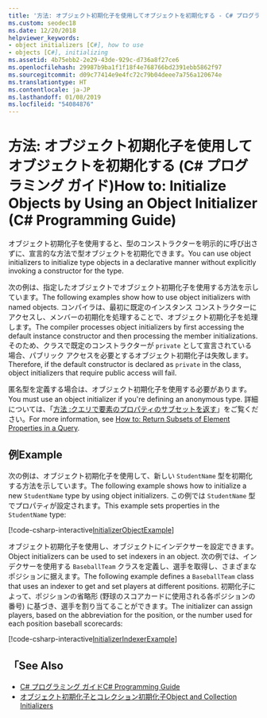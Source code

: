 ```yaml
---
title: '方法: オブジェクト初期化子を使用してオブジェクトを初期化する - C# プログラミング ガイド'
ms.custom: seodec18
ms.date: 12/20/2018
helpviewer_keywords:
- object initializers [C#], how to use
- objects [C#], initializing
ms.assetid: 4b75ebb2-2e29-43de-929c-d736a8f27ce6
ms.openlocfilehash: 29987b9ba1f1f18f4e768766bd2391ebb5862f97
ms.sourcegitcommit: d09c77414e9e4fc72c79b04deee7a756a120674e
ms.translationtype: HT
ms.contentlocale: ja-JP
ms.lasthandoff: 01/08/2019
ms.locfileid: "54084876"
---
```

# <a name="how-to-initialize-objects-by-using-an-object-initializer-c-programming-guide"></a><span data-ttu-id="21341-102">方法: オブジェクト初期化子を使用してオブジェクトを初期化する (C# プログラミング ガイド)</span><span class="sxs-lookup"><span data-stu-id="21341-102">How to: Initialize Objects by Using an Object Initializer (C# Programming Guide)</span></span>

<span data-ttu-id="21341-103">オブジェクト初期化子を使用すると、型のコンストラクターを明示的に呼び出さずに、宣言的な方法で型オブジェクトを初期化できます。</span><span class="sxs-lookup"><span data-stu-id="21341-103">You can use object initializers to initialize type objects in a declarative manner without explicitly invoking a constructor for the type.</span></span>  
  
<span data-ttu-id="21341-104">次の例は、指定したオブジェクトでオブジェクト初期化子を使用する方法を示しています。</span><span class="sxs-lookup"><span data-stu-id="21341-104">The following examples show how to use object initializers with named objects.</span></span> <span data-ttu-id="21341-105">コンパイラは、最初に既定のインスタンス コンストラクターにアクセスし、メンバーの初期化を処理することで、オブジェクト初期化子を処理します。</span><span class="sxs-lookup"><span data-stu-id="21341-105">The compiler processes object initializers by first accessing the default instance constructor and then processing the member initializations.</span></span> <span data-ttu-id="21341-106">そのため、クラスで既定のコンストラクターが `private` として宣言されている場合、パブリック アクセスを必要とするオブジェクト初期化子は失敗します。</span><span class="sxs-lookup"><span data-stu-id="21341-106">Therefore, if the default constructor is declared as `private` in the class, object initializers that require public access will fail.</span></span>
  
<span data-ttu-id="21341-107">匿名型を定義する場合は、オブジェクト初期化子を使用する必要があります。</span><span class="sxs-lookup"><span data-stu-id="21341-107">You must use an object initializer if you're defining an anonymous type.</span></span> <span data-ttu-id="21341-108">詳細については、「[方法 :クエリで要素のプロパティのサブセットを返す](how-to-return-subsets-of-element-properties-in-a-query.md)」をご覧ください。</span><span class="sxs-lookup"><span data-stu-id="21341-108">For more information, see [How to: Return Subsets of Element Properties in a Query](how-to-return-subsets-of-element-properties-in-a-query.md).</span></span>  
  
## <a name="example"></a><span data-ttu-id="21341-109">例</span><span class="sxs-lookup"><span data-stu-id="21341-109">Example</span></span>  

<span data-ttu-id="21341-110">次の例は、オブジェクト初期化子を使用して、新しい `StudentName` 型を初期化する方法を示しています。</span><span class="sxs-lookup"><span data-stu-id="21341-110">The following example shows how to initialize a new `StudentName` type by using object initializers.</span></span> <span data-ttu-id="21341-111">この例では `StudentName` 型でプロパティが設定されます。</span><span class="sxs-lookup"><span data-stu-id="21341-111">This example sets properties in the `StudentName` type:</span></span>
  
[!code-csharp-interactive[InitializerObjectExample](../../../../samples/snippets/csharp/programming-guide/classes-and-structs/object-collection-initializers/HowToObjectInitializers.cs#HowToObjectInitializers)]  

<span data-ttu-id="21341-112">オブジェクト初期化子を使用し、オブジェクトにインデクサーを設定できます。</span><span class="sxs-lookup"><span data-stu-id="21341-112">Object initializers can be used to set indexers in an object.</span></span> <span data-ttu-id="21341-113">次の例では、インデクサーを使用する `BaseballTeam` クラスを定義し、選手を取得し、さまざまなポジションに据えます。</span><span class="sxs-lookup"><span data-stu-id="21341-113">The following example defines a `BaseballTeam` class that uses an indexer to get and set players at different positions.</span></span> <span data-ttu-id="21341-114">初期化子によって、ポジションの省略形 (野球のスコアカードに使用される各ポジションの番号) に基づき、選手を割り当てることができます。</span><span class="sxs-lookup"><span data-stu-id="21341-114">The initializer can assign players, based on the abbreviation for the position, or the number used for each position baseball scorecards:</span></span>

[!code-csharp-interactive[InitializerIndexerExample](../../../../samples/snippets/csharp/programming-guide/classes-and-structs/object-collection-initializers/HowToIndexInitializer.cs#HowToIndexInitializer)]  

## <a name="see-also"></a><span data-ttu-id="21341-115">「</span><span class="sxs-lookup"><span data-stu-id="21341-115">See Also</span></span>

- [<span data-ttu-id="21341-116">C# プログラミング ガイド</span><span class="sxs-lookup"><span data-stu-id="21341-116">C# Programming Guide</span></span>](../index.md)  
- [<span data-ttu-id="21341-117">オブジェクト初期化子とコレクション初期化子</span><span class="sxs-lookup"><span data-stu-id="21341-117">Object and Collection Initializers</span></span>](object-and-collection-initializers.md)
